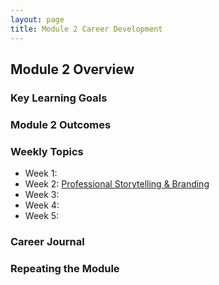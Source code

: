 ```yaml
---
layout: page
title: Module 2 Career Development
---
```


## Module 2 Overview

### Key Learning Goals

### Module 2 Outcomes

### Weekly Topics

* Week 1: 
* Week 2: [Professional Storytelling & Branding](https://github.com/turingschool/career-development-curriculum-site/blob/master/module_two/professional_storytelling_branding.md)
* Week 3: 
* Week 4:
* Week 5: 

### Career Journal

### Repeating the Module


